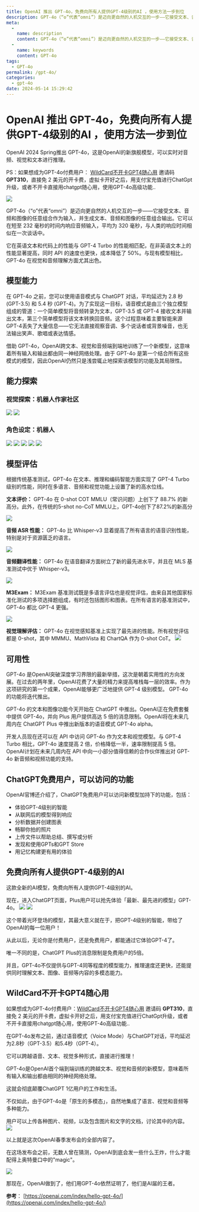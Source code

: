 ```yaml
---
title: OpenAI 推出 GPT-4o，免费向所有人提供GPT-4级别的AI ，使用方法一步到位
description: GPT-4o（“o”代表“omni”）是迈向更自然的人机交互的一步——它接受文本、音频和图像的任意组合作为输入，并生成文本、音频和图像的任意组合输出
meta: 
  - 
    name: description
    content: GPT-4o（“o”代表“omni”）是迈向更自然的人机交互的一步——它接受文本、音频和图像的任意组合作为输入，并生成文本、音频和图像的任意组合输出
  - 
    name: keywords
    content: GPT-4o
tags: 
  - GPT-4o
permalink: /gpt-4o/
categories: 
  - gpt-4o
date: 2024-05-14 15:29:42
---
```

# OpenAI 推出 GPT-4o，免费向所有人提供GPT-4级别的AI ，使用方法一步到位

OpenAI 2024 Spring推出 GPT-4o，这是OpenAI的新旗舰模型，可以实时对音频、视觉和文本进行推理。

PS：如果想成为GPT-4o付费用户： [WildCard不开卡GPT4随心用](https://bewildcard.com/i/GPT929)  邀请码 **GPT310**，直接免 2 美元的开卡费，虚拟卡开好之后，用支付宝充值进行ChatGpt升级，或者不开卡直接用chatgpt随心用，使用GPT-4o高级功能..


![](https://hlplch.aliyuntm.com/chatgpt/5141.png)

GPT-4o（“o”代表“omni”）是迈向更自然的人机交互的一步——它接受文本、音频和图像的任意组合作为输入，并生成文本、音频和图像的任意组合输出。它可以在短至 232 毫秒的时间内响应音频输入，平均为 320 毫秒，与人类的响应时间相似在一次谈话中。

它在英语文本和代码上的性能与 GPT-4 Turbo 的性能相匹配，在非英语文本上的性能显著提高，同时 API 的速度也更快，成本降低了 50%。与现有模型相比，GPT-4o 在视觉和音频理解方面尤其出色。


## 模型能力

在 GPT-4o 之前，您可以使用语音模式与 ChatGPT 对话，平均延迟为 2.8 秒 (GPT-3.5) 和 5.4 秒 (GPT-4)。为了实现这一目标，语音模式是由三个独立模型组成的管道：一个简单模型将音频转录为文本，GPT-3.5 或 GPT-4 接收文本并输出文本，第三个简单模型将该文本转换回音频。这个过程意味着主要智能来源GPT-4丢失了大量信息——它无法直接观察音调、多个说话者或背景噪音，也无法输出笑声、歌唱或表达情感。

借助 GPT-4o，OpenAI跨文本、视觉和音频端到端地训练了一个新模型，这意味着所有输入和输出都由同一神经网络处理。由于 GPT-4o 是第一个结合所有这些模式的模型，因此OpenAI仍然只是浅尝辄止地探索该模型的功能及其局限性。

## 能力探索

### 视觉探索：机器人作家社区

![](https://hlplch.aliyuntm.com/chatgpt/5142.png)
![](https://hlplch.aliyuntm.com/chatgpt/5143.png)

### 角色设定：机器人

![](https://hlplch.aliyuntm.com/chatgpt/5144.png)
![](https://hlplch.aliyuntm.com/chatgpt/5145.png)
![](https://hlplch.aliyuntm.com/chatgpt/5146.png)
![](https://hlplch.aliyuntm.com/chatgpt/5147.png)
![](https://hlplch.aliyuntm.com/chatgpt/5148.png)

## 模型评估
根据传统基准测试，GPT-4o 在文本、推理和编码智能方面实现了 GPT-4 Turbo 级别的性能，同时在多语言、音频和视觉功能上设置了新的高水位线。

**文本评价：** GPT-4o 在 0-shot COT MMLU（常识问题）上创下了 88.7% 的新高分。此外，在传统的5-shot no-CoT MMLU上，GPT-4o创下了87.2%的新高分

![](https://hlplch.aliyuntm.com/chatgpt/5149.png)

**音频 ASR 性能：**  GPT-4o 比 Whisper-v3 显着提高了所有语言的语音识别性能，特别是对于资源匮乏的语言。

![](https://hlplch.aliyuntm.com/chatgpt/5150.png)

**音频翻译性能：**  GPT-4o 在语音翻译方面树立了新的最先进水平，并且在 MLS 基准测试中优于 Whisper-v3。

![](https://hlplch.aliyuntm.com/chatgpt/5151.png)

**M3Exam：**  M3Exam 基准测试既是多语言评估也是视觉评估，由来自其他国家标准化测试的多项选择题组成，有时还包括图形和图表。在所有语言的基准测试中，GPT-4o 都比 GPT-4 更强。 

![](https://hlplch.aliyuntm.com/chatgpt/5152.png)

**视觉理解评估：**  GPT-4o 在视觉感知基准上实现了最先进的性能。所有视觉评估都是 0-shot，其中 MMMU、MathVista 和 ChartQA 作为 0-shot CoT。
![](https://hlplch.aliyuntm.com/chatgpt/5153.png)

## 可用性

GPT-4o 是OpenAI突破深度学习界限的最新举措，这次是朝着实用性的方向发展。在过去的两年里，OpenAI花费了大量的精力来提高堆栈每一层的效率。作为这项研究的第一个成果，OpenAI能够更广泛地提供 GPT-4 级别模型。 GPT-4o 的功能将迭代推出。

GPT-4o 的文本和图像功能今天开始在 ChatGPT 中推出。OpenAI正在免费套餐中提供 GPT-4o，并向 Plus 用户提供高达 5 倍的消息限制。OpenAI将在未来几周内在 ChatGPT Plus 中推出新版本的语音模式 GPT-4o alpha。

开发人员现在还可以在 API 中访问 GPT-4o 作为文本和视觉模型。与 GPT-4 Turbo 相比，GPT-4o 速度提高 2 倍，价格降低一半，速率限制提高 5 倍。OpenAI计划在未来几周内在 API 中向一小部分值得信赖的合作伙伴推出对 GPT-4o 新音频和视频功能的支持。


## ChatGPT免费用户，可以访问的功能

OpenAI官博还介绍了，ChatGPT免费用户可以访问新模型加持下的功能，包括：
- 体验GPT-4级别的智能
- 从联网后的模型得到响应
- 分析数据并创建图表
- 畅聊你拍的照片
- 上传文件以帮助总结、撰写或分析
- 发现和使用GPTs和GPT Store
- 用记忆构建更有用的体验

## 免费向所有人提供GPT-4级别的AI
  这款全新的AI模型，免费向所有人提供GPT-4级别的AI。

  现在，进入ChatGPT页面，Plus用户可以抢先体验「最新、最先进的模型」GPT-4o。
  ![](https://hlplch.aliyuntm.com/chatgpt/5154.png)
  ![](https://hlplch.aliyuntm.com/chatgpt/5155.png)

  这个带着光环登场的模型，其最大意义就在于，把GPT-4级别的智能，带给了OpenAI的每一位用户！

  从此以后，无论你是付费用户，还是免费用户，都能通过它体验GPT-4了。

  唯一不同的是，ChatGPT Plus的消息限制是免费用户的5倍。

  并且，GPT-4o不仅提供与GPT-4同等程度的模型能力，推理速度还更快，还能提供同时理解文本、图像、音频等内容的多模态能力。

## WildCard不开卡GPT4随心用

  如果想成为GPT-4o付费用户：[WildCard不开卡GPT4随心用](https://bewildcard.com/i/GPT929)  邀请码 **GPT310**，直接免 2 美元的开卡费，虚拟卡开好之后，用支付宝充值进行ChatGpt升级，或者不开卡直接用chatgpt随心用，使用GPT-4o高级功能..

  在GPT-4o发布之前，通过语音模式（Voice Mode）与ChatGPT对话，平均延迟为2.8秒（GPT-3.5）和5.4秒（GPT-4）。

  它可以跨越语音、文本、视觉多种形式，直接进行推理！

  GPT-4o是OpenAI首个端到端训练的跨越文本、视觉和音频的新模型，意味着所有输入和输出都由相同的神经网络处理。

  这就会彻底颠覆ChatGPT 1亿用户的工作和生活。

  不仅如此，由于GPT-4o是「原生的多模态」，自然地集成了语言、视觉和音频等多种能力。

  用户可以上传各种图片、视频，以及包含图片和文字的文档，讨论其中的内容。
  ![](https://hlplch.aliyuntm.com/chatgpt/5156.png)

  以上就是这次OpenAI春季发布会的全部内容了。

  在这场发布会之前，无数人曾在猜测，OpenAI到底会发一些什么王炸，什么才能配得上奥特曼口中的"magic"。

  ![](https://hlplch.aliyuntm.com/chatgpt/5157.png)

  那现在，OpenAI做到了，他们用GPT-4o依然证明了，他们是AI届的王者。
  
**参考**：
[https://openai.com/index/hello-gpt-4o/](https://openai.com/index/hello-gpt-4o/)